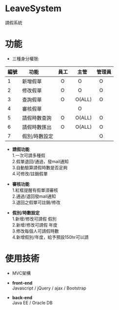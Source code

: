 # LeaveSystem
請假系統

# 功能
- 三種身分權限:

|編號  |功能        |員工   |主管   |管理員  |
|-----|------------|-------|------|---------|
|1    |新增假單      |   O   |   O  |   O   |
|2    |修改假單      |   O   |   O  |   O   |
|3    |查詢假單      |   O   |O(ALL)|   O   |
|4    |審核假單      |       |   O  |       |
|5    |請假時數查詢  |   O   |O(ALL)|   O   |
|6    |請假時數匯出  |   O   |O(ALL)|   O   |
|7    |假別/時數設定 |       |      |   O   |

- **請假功能**<br />
1.一次可請多種假<br />
2.假單退回/通過，發mail通知<br />
3.自動驗算請假時數是否足夠<br />
4.可修改/註銷假單<br />

- **審核功能**<br />
1.紅框提醒有假單須審核<br />
2.通過/退回發mail通知<br />
3.退回之假單可註銷/修改<br />


- **假別/時數設定**<br />
1.新增/修改可請假 假別<br />
2.新增/修改可請假 年度<br />
3.修改每個人可請假時數<br />
4.新增假別/年度，給予預設150hr可以請<br />

# 使用技術

- MVC架構  <br />

- **front-end**<br />
Javascript / jQuery / ajax / Bootstrap

- **back-end**  <br />
Java EE / Oracle DB
